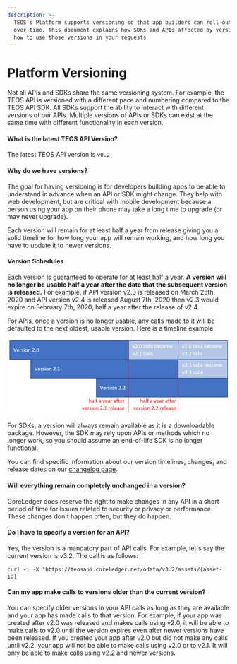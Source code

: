 ```yaml
---
description: >-
  TEOS's Platform supports versioning so that app builders can roll out changes
  over time. This document explains how SDKs and APIs affected by versions and
  how to use those versions in your requests
---
```


# Platform Versioning

Not all APIs and SDKs share the same versioning system. For example, the TEOS API is versioned with a different pace and numbering compared to the TEOS API SDK. All SDKs support the ability to interact with different versions of our APIs. Multiple versions of APIs or SDKs can exist at the same time with different functionality in each version.

#### What is the latest TEOS API Version? <a href="latest" id="latest"></a>

&#x20;The latest TEOS API version is `v0.2`

#### Why do we have versions? <a href="whyversion" id="whyversion"></a>

The goal for having versioning is for developers building apps to be able to understand in advance when an API or SDK might change. They help with web development, but are critical with mobile development because a person using your app on their phone may take a long time to upgrade (or may never upgrade).

Each version will remain for at least half a year from release giving you a solid timeline for how long your app will remain working, and how long you have to update it to newer versions.

#### Version Schedules <a href="howlong" id="howlong"></a>

Each version is guaranteed to operate for at least half a year. **A version will no longer be usable half a year after the date that the subsequent version is released.** For example, if API version v2.3 is released on March 25th, 2020 and API version v2.4 is released August 7th, 2020 then v2.3 would expire on February 7th, 2020, half a year after the release of v2.4.

For APIs, once a version is no longer usable, any calls made to it will be defaulted to the next oldest, usable version. Here is a timeline example:

![](../.gitbook/assets/TeosApiVersionsPic1.png)

For SDKs, a version will always remain available as it is a downloadable package. However, the SDK may rely upon APIs or methods which no longer work, so you should assume an end-of-life SDK is no longer functional.

You can find specific information about our version timelines, changes, and release dates on our [changelog page](../changelog/).

#### Will everything remain completely unchanged in a version? <a href="stability" id="stability"></a>

CoreLedger does reserve the right to make changes in any API in a short period of time for issues related to security or privacy or performance. These changes don't happen often, but they do happen.

#### Do I have to specify a version for an API? <a href="unversioned_calls" id="unversioned_calls"></a>

Yes, the version is a mandatory part of  API calls. For example, let's say the current version is v3.2. The call is as follows:

```
curl -i -X "https://teosapi.coreledger.net/odata/v3.2/assets/{asset-id}
```

#### Can my app make calls to versions older than the current version? <a href="calling_older_versions" id="calling_older_versions"></a>

You can specify older versions in your API calls as long as they are available and your app has made calls to that version. For example, if your app was created after v2.0 was released and makes calls using v2.0, it will be able to make calls to v2.0 until the version expires even after newer versions have been released. If you created your app after v2.0 but did not make any calls until v2.2, your app will not be able to make calls using v2.0 or to v2.1. It will only be able to make calls using v2.2 and newer versions.
